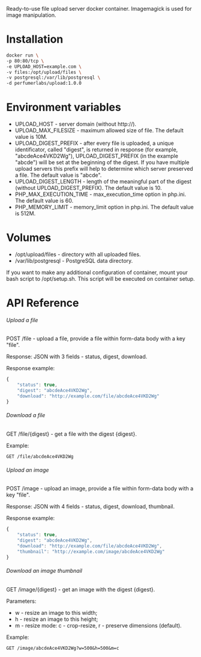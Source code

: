 Ready-to-use file upload server docker container. Imagemagick is used for image manipulation.

Installation
============

```bash
docker run \
-p 80:80/tcp \
-e UPLOAD_HOST=example.com \
-v files:/opt/upload/files \
-v postgresql:/var/lib/postgresql \
-d perfumerlabs/upload:1.0.0
```

Environment variables
=====================

- UPLOAD_HOST - server domain (without http://).
- UPLOAD_MAX_FILESIZE - maximum allowed size of file. The default value is 10M.
- UPLOAD_DIGEST_PREFIX - after every file is uploaded, a unique identificator, called "digest", is returned in response (for example, "abcdeAce4VKD2Wg"), UPLOAD_DIGEST_PREFIX (in the example "abcde") will be set at the beginning of the digest. If you have multiple upload servers this prefix will help to determine which server preserved a file. The default value is "abcde".
- UPLOAD_DIGEST_LENGTH - length of the meaningful part of the digest (without UPLOAD_DIGEST_PREFIX). The default value is 10.
- PHP_MAX_EXECUTION_TIME - max_execution_time option in php.ini. The default value is 60.
- PHP_MEMORY_LIMIT - memory_limit option in php.ini. The default value is 512M.

Volumes
=======

- /opt/upload/files - directory with all uploaded files.
- /var/lib/postgresql - PostgreSQL data directory.

If you want to make any additional configuration of container, mount your bash script to /opt/setup.sh. This script will be executed on container setup.

API Reference
=============

###### Upload a file

POST /file - upload a file, provide a file within form-data body with a key "file".

Response: JSON with 3 fields - status, digest, download.

Response example:

```javascript
{
    "status": true,
    "digest": "abcdeAce4VKD2Wg",
    "download": "http://example.com/file/abcdeAce4VKD2Wg"
}
```

###### Download a file

GET /file/{digest} - get a file with the digest {digest}.

Example:

```
GET /file/abcdeAce4VKD2Wg
```


###### Upload an image

POST /image - upload an image, provide a file within form-data body with a key "file".

Response: JSON with 4 fields - status, digest, download, thumbnail.

Response example:

```javascript
{
    "status": true,
    "digest": "abcdeAce4VKD2Wg",
    "download": "http://example.com/file/abcdeAce4VKD2Wg",
    "thumbnail": "http://example.com/image/abcdeAce4VKD2Wg"
}
```

###### Download an image thumbnail

GET /image/{digest} - get an image with the digest {digest}.

Parameters:
- w - resize an image to this width;
- h - resize an image to this height;
- m - resize mode: c - crop-resize, r - preserve dimensions (default).

Example:

```
GET /image/abcdeAce4VKD2Wg?w=500&h=500&m=c
```
